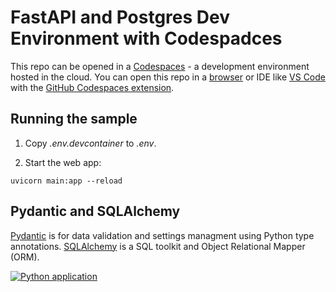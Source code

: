 
# FastAPI and Postgres Dev Environment with Codespadces

This repo can be opened in a [Codespaces](https://docs.github.com/en/codespaces/overview) - a development environment hosted in the cloud. You can open this repo in a [browser](https://docs.github.com/en/codespaces/developing-in-codespaces/creating-a-codespace-for-a-repository) or IDE like [VS Code](https://code.visualstudio.com/docs/remote/codespaces) with the [GitHub Codespaces extension](https://marketplace.visualstudio.com/items?itemName=GitHub.codespaces).

## Running the sample

1. Copy *.env.devcontainer* to *.env*.

2. Start the web app:

  ```
  uvicorn main:app --reload
  ```

## Pydantic and SQLAlchemy

[Pydantic](https://docs.pydantic.dev/latest/) is for data validation and settings managment using Python type annotations. [SQLAlchemy]() is a SQL toolkit and Object Relational Mapper (ORM).


[![Python application](https://github.com/Sucu/msdocs-fastapi-postgres-codespace/actions/workflows/python-app.yml/badge.svg)](https://github.com/Sucu/msdocs-fastapi-postgres-codespace/actions/workflows/python-app.yml)

